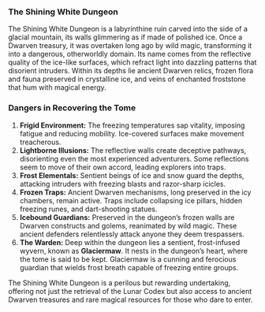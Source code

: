 ### The Shining White Dungeon

The Shining White Dungeon is a labyrinthine ruin carved into the side of a glacial mountain, its walls glimmering as if made of polished ice. Once a Dwarven treasury, it was overtaken long ago by wild magic, transforming it into a dangerous, otherworldly domain. Its name comes from the reflective quality of the ice-like surfaces, which refract light into dazzling patterns that disorient intruders. Within its depths lie ancient Dwarven relics, frozen flora and fauna preserved in crystalline ice, and veins of enchanted froststone that hum with magical energy.

### Dangers in Recovering the Tome

1. **Frigid Environment:** The freezing temperatures sap vitality, imposing fatigue and reducing mobility. Ice-covered surfaces make movement treacherous.
2. **Lightborne Illusions:** The reflective walls create deceptive pathways, disorienting even the most experienced adventurers. Some reflections seem to move of their own accord, leading explorers into traps.
3. **Frost Elementals:** Sentient beings of ice and snow guard the depths, attacking intruders with freezing blasts and razor-sharp icicles.
4. **Frozen Traps:** Ancient Dwarven mechanisms, long preserved in the icy chambers, remain active. Traps include collapsing ice pillars, hidden freezing runes, and dart-shooting statues.
5. **Icebound Guardians:** Preserved in the dungeon’s frozen walls are Dwarven constructs and golems, reanimated by wild magic. These ancient defenders relentlessly attack anyone they deem trespassers.
6. **The Warden:** Deep within the dungeon lies a sentient, frost-infused wyvern, known as **Glaciermaw**. It nests in the dungeon’s heart, where the tome is said to be kept. Glaciermaw is a cunning and ferocious guardian that wields frost breath capable of freezing entire groups.

The Shining White Dungeon is a perilous but rewarding undertaking, offering not just the retrieval of the Lunar Codex but also access to ancient Dwarven treasures and rare magical resources for those who dare to enter.